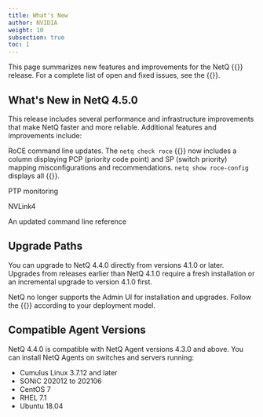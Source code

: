 ```yaml
---
title: What's New
author: NVIDIA
weight: 10
subsection: true
toc: 1
---
```


This page summarizes new features and improvements for the NetQ {{<version>}} release. For a complete list of open and fixed issues, see the {{<link title="NVIDIA NetQ 4.5 Release Notes" text="release notes">}}.

<!-- vale off -->
## What's New in NetQ 4.5.0
<!-- vale on -->
This release includes several performance and infrastructure improvements that make NetQ faster and more reliable. Additional features and improvements include:


RoCE command line updates. The `netq check roce` {{<link title="check#netq-check-roce" text="command output">}} now includes a column displaying PCP (priority code point) and SP (switch priority) mapping misconfigurations and recommendations. `netq show roce-config` displays all {{<link title="RoCE#view-the-roce-configuration" text="PCP and SP mappings">}}.

PTP monitoring

NVLink4

An updated command line reference


## Upgrade Paths

You can upgrade to NetQ 4.4.0 directly from versions 4.1.0 or later. Upgrades from releases earlier than NetQ 4.1.0 require a fresh installation or an incremental upgrade to version 4.1.0 first.

NetQ no longer supports the Admin UI for installation and upgrades. Follow the {{<link title="Installation Management" text="updated instructions">}} according to your deployment model.
## Compatible Agent Versions

NetQ 4.4.0 is compatible with NetQ Agent versions 4.3.0 and above. You can install NetQ Agents on switches and servers running:

- Cumulus Linux 3.7.12 and later
- SONiC 202012 to 202106
- CentOS 7
- RHEL 7.1
- Ubuntu 18.04


